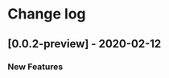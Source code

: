 # Change log

## [0.0.2-preview] - 2020-02-12

### New Features



<!-- Template for version sections
## [0.0.0-preview.0]

### New Features


### Upgrade guide


### Changes


### Fixes
-->